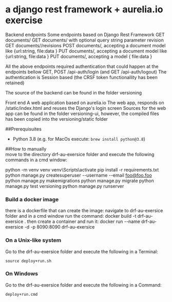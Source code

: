 # a django rest framework + aurelia.io exercise
Backend endpoints
Some endpoints based on Django Rest Framework 
GET documents/ 
GET documents/<url> with optional query string parameter revision
GET documents/<url>/revisions
POST documents/, accepting a document  model like {url:string, file:data }
PUT documents/, accepting a document  model like {url:string, file:data }
PUT documents/<url>, accepting a model { file:data }

All the above endpoints required authentication that could happen at the endpoints bellow
GET, POST /api-auth/login (and GET /api-auth/logout) 
The authentication is Session based (the CRSF token functionallity has been retained) 

The source of the backend can be found in the folder versioning

Front end
A web application based on aurelia.io 
The web app, responds on /static/index.html and reuses the Django's login screen
Sources for the web app can be found in the folder versioning-ui, however, the compiled files has been copied into the versioning/static folder


##Prerequisuites
* Python 3.8 (e.g. for MacOs execute: `brew install python@3.8`)

##How to manually  
move to the directory drf-au-exersice folder and execute the following commands in a cmd window:

python -m venv venv
venv\Scripts\activate
pip install -r requirements.txt
python manage.py createsuperuser --username <your-user-name>  --email foo@foo.foo
python manage.py makemigrations
python manage.py migrate
python manage.py test versioning
python manage.py runserver

### Build a docker image
there is a dockerfile that can create the image:
navigate to drf-au-exersice folder and in a cmd window run the command:
docker build -t drf-au-exersice .
then create a container and run it:
docker run --name drf-au-exersice -d -p 8090:8090 drf-au-exersice


### On a Unix-like system
Go to the drf-au-exersice folder and execute the following in a Terminal:

```shell
source deploy+run.sh
```

### On Windows
Go to the drf-au-exersice folder and execute the following in a Command:
```shell
deploy+run.cmd
```
